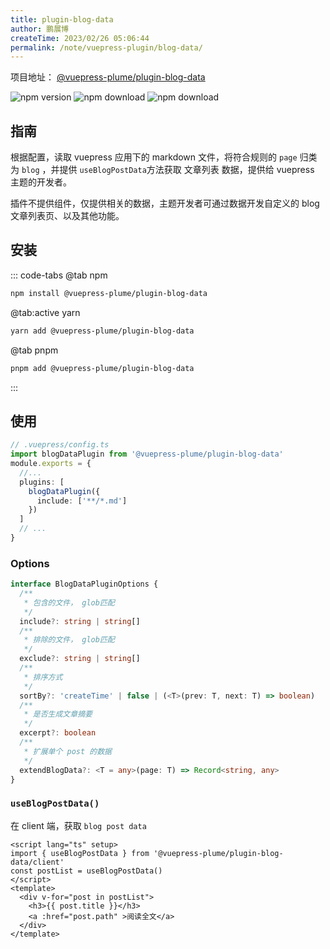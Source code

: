 ```yaml
---
title: plugin-blog-data
author: 鹏展博
createTime: 2023/02/26 05:06:44
permalink: /note/vuepress-plugin/blog-data/
---
```


项目地址： [@vuepress-plume/plugin-blog-data](https://github.com/pengzhanbo/vuepress-theme-plume/tree/main/plugins/plugin-blog-data)

![npm version](https://badge.fury.io/js/@vuepress-plume%2Fplugin-blog-data.svg)
![npm download](https://img.shields.io/npm/dt/@vuepress-plume/vuepress-plugin-blog-data?label=beta%20downloads)
![npm download](https://img.shields.io/npm/dt/@vuepress-plume/plugin-blog-data)

## 指南

根据配置，读取 vuepress 应用下的 markdown 文件，将符合规则的 `page` 归类为 `blog` ，并提供 `useBlogPostData`方法获取 文章列表 数据，提供给 vuepress 主题的开发者。

插件不提供组件，仅提供相关的数据，主题开发者可通过数据开发自定义的 blog 文章列表页、以及其他功能。

## 安装

::: code-tabs
@tab  npm
``` sh
npm install @vuepress-plume/plugin-blog-data
```

@tab:active yarn
``` sh
yarn add @vuepress-plume/plugin-blog-data
```

@tab pnpm
``` sh
pnpm add @vuepress-plume/plugin-blog-data
```
:::

## 使用

```ts
// .vuepress/config.ts
import blogDataPlugin from '@vuepress-plume/plugin-blog-data'
module.exports = {
  //...
  plugins: [
    blogDataPlugin({
      include: ['**/*.md']
    })
  ]
  // ...
}
```

### Options

```ts
interface BlogDataPluginOptions {
  /**
   * 包含的文件， glob匹配
   */
  include?: string | string[]
  /**
   * 排除的文件， glob匹配
   */
  exclude?: string | string[]
  /**
   * 排序方式
   */
  sortBy?: 'createTime' | false | (<T>(prev: T, next: T) => boolean)
  /**
   * 是否生成文章摘要
   */
  excerpt?: boolean
  /**
   * 扩展单个 post 的数据
   */
  extendBlogData?: <T = any>(page: T) => Record<string, any>
}
```

### `useBlogPostData()`

在 client 端，获取 `blog post data`

```vue
<script lang="ts" setup>
import { useBlogPostData } from '@vuepress-plume/plugin-blog-data/client'
const postList = useBlogPostData()
</script>
<template>
  <div v-for="post in postList">
    <h3>{{ post.title }}</h3>
    <a :href="post.path" >阅读全文</a>
  </div>
</template>
```
